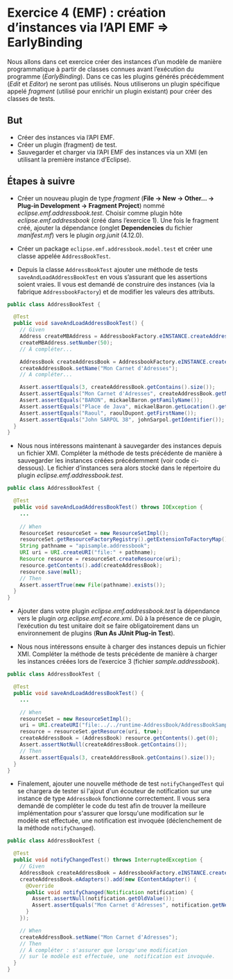 # Exercice 4 (EMF) : création d’instances via l’API EMF => EarlyBinding

Nous allons dans cet exercice créer des instances d’un modèle de manière programmatique à partir de classes connues avant l’exécution du programme (*EarlyBinding*). Dans ce cas les plugins générés précédemment (*Edit* et *Editor*) ne seront pas utilisés. Nous utiliserons un plugin spécifique appelé *fragment* (utilisé pour enrichir un plugin existant) pour créer des classes de tests.

## But

* Créer des instances via l’API EMF.
* Créer un plugin (fragment) de test.
* Sauvegarder et charger via l’API EMF des instances via un XMI (en utilisant la première instance d’Eclipse).

## Étapes à suivre

* Créer un nouveau plugin de type *fragment* (**File -> New -> Other... -> Plug-in Development -> Fragment Project**) nommé *eclipse.emf.addressbook.test*. Choisir comme plugin hôte *eclipse.emf.addressbook* (créé dans l’exercice 1). Une fois le fragment créé, ajouter la dépendance (onglet **Dependencies** du fichier *manifest.mf*) vers le plugin *org.junit* (4.12.0).

* Créer un package `eclipse.emf.addressbook.model.test` et créer une classe appelée `AddressBookTest`.

* Depuis la classe `AddressBookTest` ajouter une méthode de tests `saveAndLoadAddressBookTest` en vous s’assurant que les assertions soient vraies. Il vous est demandé de construire des instances (via la fabrique `AddressbookFactory`) et de modifier les valeurs des attributs.

```java
public class AddressBookTest {

  @Test
  public void saveAndLoadAddressBookTest() {
    // Given
    Address createMBAddress = AddressbookFactory.eINSTANCE.createAddress();
    createMBAddress.setNumber(50);
    // À compléter...

    AddressBook createAddressBook = AddressbookFactory.eINSTANCE.createAddressBook();
    createAddressBook.setName("Mon Carnet d'Adresses");
    // A compléter...

    Assert.assertEquals(3, createAddressBook.getContains().size());
    Assert.assertEquals("Mon Carnet d'Adresses", createAddressBook.getName());
    Assert.assertEquals("BARON", mickaelBaron.getFamilyName());
    Assert.assertEquals("Place de Java", mickaelBaron.getLocation().getStreet());
    Assert.assertEquals("Raoul", raoulDupont.getFirstName());
    Assert.assertEquals("John SARPOL 38", johnSarpol.getIdentifier());
  }
}
```

* Nous nous intéressons maintenant à sauvegarder des instances depuis un fichier XMI. Compléter la méthode de tests précédente de manière à sauvegarder les instances créées précédemment (voir code ci-dessous). Le fichier d’instances sera alors stocké dans le répertoire du plugin *eclipse.emf.addressbook.test*.

```java
public class AddressBookTest {

  @Test
  public void saveAndLoadAddressBookTest() throws IOException {
    ...
  
    // When
    ResourceSet resourceSet = new ResourceSetImpl();
    resourceSet.getResourceFactoryRegistry().getExtensionToFactoryMap().put("addressbook", new XMIResourceFactoryImpl());
    String pathname = "apisample.addressbook";
    URI uri = URI.createURI("file:" + pathname);
    Resource resource = resourceSet.createResource(uri);
    resource.getContents().add(createAddressBook);
    resource.save(null);
    // Then
    Assert.assertTrue(new File(pathname).exists());
  }
}
```

* Ajouter dans votre plugin *eclipse.emf.addressbook.test* la dépendance vers le plugin *org.eclipse.emf.ecore.xmi*. Dû à la présence de ce plugin, l’exécution du test unitaire doit se faire obligatoirement dans un environnement de plugins (**Run As JUnit Plug-in Test**).

* Nous nous intéressons ensuite à charger des instances depuis un fichier XMI. Compléter la méthode de tests précédente de manière à charger les instances créées lors de l’exercice 3 (fichier *sample.addressbook*).

```java
public class AddressBookTest {

  @Test
  public void saveAndLoadAddressBookTest() {
    ...

    // When
    resourceSet = new ResourceSetImpl();
    uri = URI.createURI("file:../../runtime-AddressBook/AddressBookSampleInstances/sample.addressbook");
    resource = resourceSet.getResource(uri, true);
    createAddressBook = (AddressBook) resource.getContents().get(0);
    Assert.assertNotNull(createAddressBook.getContains());
    // Then
    Assert.assertEquals(3, createAddressBook.getContains().size());
  }
}
```

* Finalement, ajouter une nouvelle méthode de test `notifyChangedTest` qui se chargera de tester si l'ajout d'un écouteur de notification sur une instance de type `AddressBook` fonctionne correctement. Il vous sera demandé de compléter le code du test afin de trouver la meilleure implémentation pour s'assurer que lorsqu'une modification sur le modèle est effectuée, une notification est invoquée (déclenchement de la méthode `notifyChanged`).

```java
public class AddressBookTest {

  @Test
  public void notifyChangedTest() throws InterruptedException {
    // Given
    AddressBook createAddressBook = AddressbookFactory.eINSTANCE.createAddressBook();
    createAddressBook.eAdapters().add(new EContentAdapter() {
      @Override
      public void notifyChanged(Notification notification) {
        Assert.assertNull(notification.getOldValue());
        Assert.assertEquals("Mon Carnet d'Adresses", notification.getNewValue());
      }
    });

    // When
    createAddressBook.setName("Mon Carnet d'Adresses");
    // Then
    // À compléter : s'assurer que lorsqu'une modification
    // sur le modèle est effectuée, une  notification est invoquée.
  }
}
```